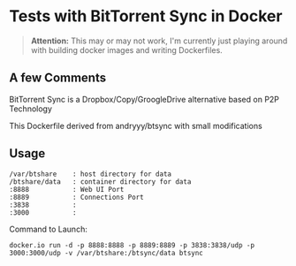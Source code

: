 Tests with BitTorrent Sync in Docker
==============================
> **Attention:**
>  This may or may not work, I'm currently just playing around with building docker images and writing Dockerfiles.

A few Comments
-------------------
BitTorrent Sync is a Dropbox/Copy/GroogleDrive alternative based on P2P Technology

This Dockerfile derived from andryyy/btsync with small modifications

Usage
-----

	/var/btshare    : host directory for data
	/btshare/data   : container directory for data
	:8888           : Web UI Port
	:8889           : Connections Port
	:3838           : 
	:3000           : 

Command to Launch: 

	docker.io run -d -p 8888:8888 -p 8889:8889 -p 3838:3838/udp -p 3000:3000/udp -v /var/btshare:/btsync/data btsync
